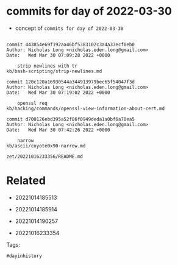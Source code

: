 # commits for day of 2022-03-30

- concept of `commits for day of 2022-03-30`

```

commit 443854e69f192aa46bf5383102c3a4a37ecf0eb0
Author: Nicholas Long <nicholas.eden.long@gmail.com>
Date:   Wed Mar 30 07:09:28 2022 +0000

    strip newlines with tr
kb/bash-scripting/strip-newlines.md

commit 120c120a16930544a344913979bec65f54047f3d
Author: Nicholas Long <nicholas.eden.long@gmail.com>
Date:   Wed Mar 30 07:19:02 2022 +0000

    openssl req
kb/hacking/commands/openssl-view-information-about-cert.md

commit d700126ebd395a52f86f0949deda1a0bf6a70ea5
Author: Nicholas Long <nicholas.eden.long@gmail.com>
Date:   Wed Mar 30 07:42:26 2022 +0000

    narrow
kb/ascii/coyote0x90-narrow.md
```

` zet/20221016233356/README.md `

# Related

- 20221014185513

- 20221014185914

- 20221014190257

- 20221016233354

Tags:

    #dayinhistory
